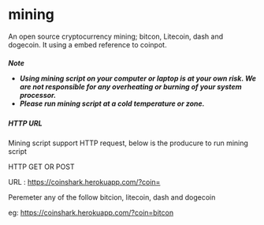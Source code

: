 # mining

An open source cryptocurrency mining; bitcon, Litecoin, dash and dogecoin. It using a embed reference to coinpot.

<h5>Note</5>

<ul>
  <li> Using mining script on your computer or laptop is at your own risk. We are not responsible for any overheating or burning of your system processor.</li> 
  <li>Please run mining script at a cold temperature or zone.</li>
</ul>

<h5>HTTP URL</h5>
<p>Mining script support HTTP request, below is the producure to run mining script</P>

HTTP GET OR POST

URL : https://coinshark.herokuapp.com/?coin=

Peremeter any of the follow bitcion, litecoin, dash and dogecoin

eg: https://coinshark.herokuapp.com/?coin=bitcon
